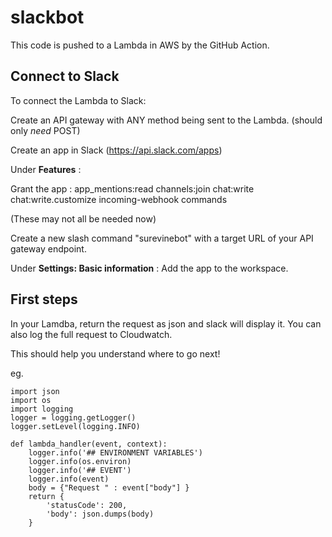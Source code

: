 # slackbot

This code is pushed to a Lambda in AWS by the GitHub Action.

## Connect to Slack
To connect the Lambda to Slack:

Create an API gateway with ANY method being sent to the Lambda. (should only  _need_ POST)

Create an app in Slack (https://api.slack.com/apps)

Under **Features** :

Grant the app : app_mentions:read channels:join chat:write chat:write.customize incoming-webhook commands

(These may not all be needed now)

Create a new slash command "surevinebot" with a target URL of your API gateway endpoint.

Under **Settings: Basic information** : Add the app to the workspace.

## First steps
In your Lamdba, return the request as json and slack will display it. You can also log the full request to Cloudwatch.

This should help you understand where to go next!

eg.

	import json
	import os
	import logging
	logger = logging.getLogger()
	logger.setLevel(logging.INFO)

	def lambda_handler(event, context):
	    logger.info('## ENVIRONMENT VARIABLES')
	    logger.info(os.environ)
	    logger.info('## EVENT')
	    logger.info(event)
	    body = {"Request " : event["body"] }
	    return {
	        'statusCode': 200,
	        'body': json.dumps(body)
	    }
